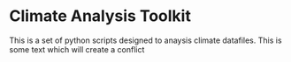 # Climate Analysis Toolkit
This is a set of python scripts designed to anaysis climate datafiles. 
This is some text which will create a conflict

